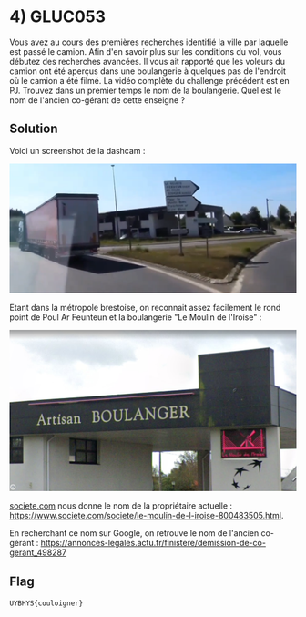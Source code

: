 # 4) GLUC053  					

Vous avez au cours des premières  recherches identifié la ville par laquelle est passé le camion. Afin  d'en savoir plus sur les conditions du vol, vous débutez des recherches  avancées. Il vous ait rapporté que les voleurs du camion ont été aperçus dans une  boulangerie à quelques pas de l'endroit où le camion a été filmé. La vidéo complète du challenge précédent est en PJ. Trouvez dans un  premier temps le nom de la boulangerie. Quel est le nom de l'ancien  co-gérant de cette enseigne ?

## Solution

Voici un screenshot de la dashcam :

![image-20211112234519950](img/image-20211112234519950.png)

Etant dans la métropole brestoise, on reconnait assez facilement le rond point de Poul Ar Feunteun et la boulangerie "Le Moulin de l'Iroise" :

![image-20211112234737913](img/image-20211112234737913.png)

[societe.com](https://www.societe.com) nous donne le nom de la propriétaire actuelle : https://www.societe.com/societe/le-moulin-de-l-iroise-800483505.html.

En recherchant ce nom sur Google, on retrouve le nom de l'ancien co-gérant : https://annonces-legales.actu.fr/finistere/demission-de-co-gerant_498287

## Flag

```
UYBHYS{couloigner}
```


